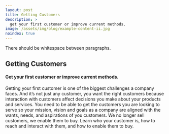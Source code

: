 ```yaml
---
layout: post
title: Getting Customers
description: >
  get your first customer or improve current methods.
image: /assets/img/blog/example-content-ii.jpg
noindex: true
---
```


There should be whitespace between paragraphs.

## Getting Customers

#### Get your first customer or improve current methods.

Getting your first customer is one of the biggest challenges a company faces. And it’s not just any customer, you want the right customers because interaction with customers affect decisions you make about your products and services. You need to be able to get the customers you are looking to serve so your mission, vision and goals as a company are  aligned with the wants, needs, and aspirations of you customers. We no longer sell customers, we enable them to buy. Learn who your customer is, how to reach and interact with them, and how to enable them to buy.

